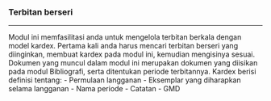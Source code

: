 ### Terbitan berseri
<hr>
Modul ini memfasilitasi anda untuk mengelola terbitan berkala dengan model kardex.
Pertama kali anda harus mencari terbitan berseri yang diinginkan, membuat kardex pada modul ini, kemudian mengisinya sesuai. Dokumen yang muncul dalam modul ini merupakan dokumen yang diisikan pada modul Bibliografi, serta ditentukan periode terbitannya. Kardex berisi definisi tentang:
- Permulaan langganan
- Eksemplar yang diharapkan selama langganan
- Nama periode
- Catatan
- GMD
